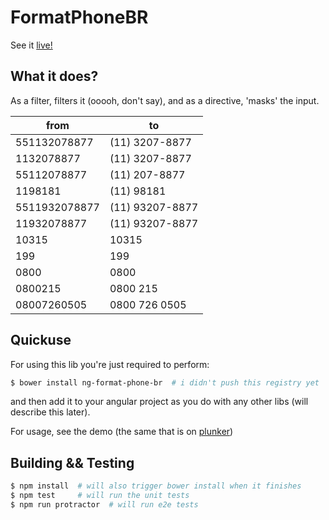 # FormatPhoneBR

See it [live!](http://plnkr.co/KaXW4oPFSkDWg9xlEihD)

## What it does?

As a filter, filters it (ooooh, don't say), and as a directive, 'masks' the input.

|      from     |        to       |
| ------------- | --------------- |
|  551132078877 | (11) 3207-8877  |
|    1132078877 | (11) 3207-8877  |
|   55112078877 | (11) 207-8877   |
|       1198181 | (11) 98181      |
| 5511932078877 | (11) 93207-8877 |
|   11932078877 | (11) 93207-8877 |
|         10315 | 10315           |
|           199 | 199             |
|          0800 | 0800            |
|       0800215 | 0800 215        |
|   08007260505 | 0800 726 0505   |

## Quickuse

For using this lib you're just required to perform:

```sh
$ bower install ng-format-phone-br  # i didn't push this registry yet
```

and then add it to your angular project as you do with any other libs (will describe this later).

For usage, see the demo (the same that is on [plunker](http://plnkr.co/KaXW4oPFSkDWg9xlEihD))

## Building && Testing

```sh
$ npm install  # will also trigger bower install when it finishes
$ npm test     # will run the unit tests
$ npm run protractor  # will run e2e tests
```
